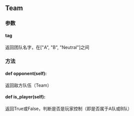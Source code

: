 ## Team

### 参数

#### tag

返回团队名字，在["A", "B", "Neutral"]之间

### 方法

#### def opponent(self):

返回敌方队伍（Team）

#### def is_player(self):

返回True或False，判断是否是玩家控制（即是否属于A队或B队）
